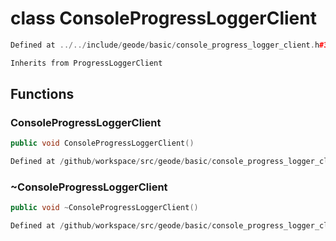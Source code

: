 # class ConsoleProgressLoggerClient

```cpp
Defined at ../../include/geode/basic/console_progress_logger_client.h#34
```

```cpp
Inherits from ProgressLoggerClient
```



## Functions

### ConsoleProgressLoggerClient

```cpp
public void ConsoleProgressLoggerClient()
```

```cpp
Defined at /github/workspace/src/geode/basic/console_progress_logger_client.cpp#86
```

### ~ConsoleProgressLoggerClient

```cpp
public void ~ConsoleProgressLoggerClient()
```

```cpp
Defined at /github/workspace/src/geode/basic/console_progress_logger_client.cpp#88
```



